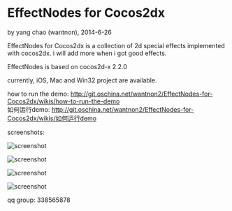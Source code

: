 EffectNodes for Cocos2dx
==========
by yang chao (wantnon), 2014-6-26  

EffectNodes for Cocos2dx is a collection of 2d special effects implemented with cocos2dx. i will add more when i got good effects.  
  
EffectNodes is based on cocos2d-x 2.2.0   
   
currently, iOS, Mac and Win32 project are available.  
  
how to run the demo: http://git.oschina.net/wantnon2/EffectNodes-for-Cocos2dx/wikis/how-to-run-the-demo  
如何运行demo: http://git.oschina.net/wantnon2/EffectNodes-for-Cocos2dx/wikis/如何运行demo  
  
screenshots:  
  
![screenshot](http://git.oschina.net/wantnon2/EffectNodes-for-Cocos2dx/raw/master/resource/screenshots/frontPage.png)  
  
![screenshot](http://git.oschina.net/wantnon2/EffectNodes-for-Cocos2dx/raw/master/resource/screenshots/lightningBolt.png)   
  
![screenshot](http://git.oschina.net/wantnon2/EffectNodes-for-Cocos2dx/raw/master/resource/screenshots/break.png)      
    
![screenshot](http://git.oschina.net/wantnon2/EffectNodes-for-Cocos2dx/raw/master/resource/screenshots/normalMapped.png)    
  

qq group: 338565878   
  